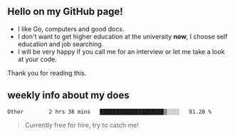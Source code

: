 ## Hello on my GitHub page!

- I like Go, computers and good docs.
- I don't want to get higher education at the university **now**, I choose self education and job searching.
- I will be very happy if you call me for an interview or let me take a look at your code.

Thank you for reading this.

## weekly info about my does
<!--START_SECTION:waka-->

```text
Other        2 hrs 38 mins   ████████████████████▒░░░░   81.20 %
```

<!--END_SECTION:waka-->

> Currently free for hire, try to catch me!

